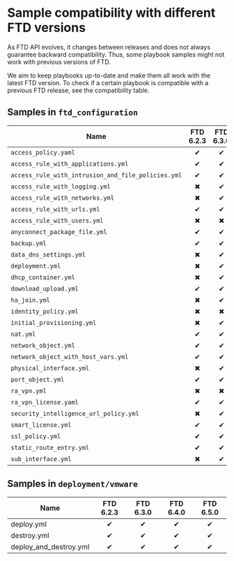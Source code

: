 # Sample compatibility with different FTD versions

As FTD API evolves, it changes between releases and does not always guarantee backward 
compatibility. Thus, some playbook samples might not work with previous versions of FTD.

We aim to keep playbooks up-to-date and make them all work with the latest FTD version. 
To check if a certain playbook is compatible with a previous FTD release, see the compatibility 
table.

## Samples in `ftd_configuration`

| Name | FTD 6.2.3 | FTD 6.3.0 | FTD 6.4.0 | FTD 6.5.0 |
| ----------- | :-------: | :-----: | :-----: | :-----: |
| `access_policy.yaml` | ✔ | ✔ | ✔ | ✔ |
| `access_rule_with_applications.yml` | ✔ | ✔ | ✔ | ✔ |
| `access_rule_with_intrusion_and_file_policies.yml` | ✔ | ✔ | ✔ | ✔ |
| `access_rule_with_logging.yml` | ✖ | ✔ | ✔ | ✔ |
| `access_rule_with_networks.yml` | ✖ | ✔ | ✔ | ✔ |
| `access_rule_with_urls.yml` | ✔ | ✔ | ✔ | ✔ |
| `access_rule_with_users.yml` | ✖ | ✖ | ✔ | ✔ |
| `anyconnect_package_file.yml` | ✔ | ✔ | ✔ | ✔ |
| `backup.yml` | ✔ | ✔ | ✔ | ✔ |
| `data_dns_settings.yml` | ✖ | ✔ | ✔ | ✔ |
| `deployment.yml` | ✖ | ✔ | ✔ | ✔ |
| `dhcp_container.yml` | ✖ | ✔ | ✔ | ✔ |
| `download_upload.yml` | ✔ | ✔ | ✔ | ✔ |
| `ha_join.yml` | ✖ | ✔ | ✔ | ✔ |
| `identity_policy.yml` | ✖ | ✖ | ✔ | ✔ |
| `initial_provisioning.yml` | ✖ | ✔ | ✔ | ✔ |
| `nat.yml` | ✔ | ✔ | ✔ | ✔ |
| `network_object.yml` | ✔ | ✔ | ✔ | ✔ |
| `network_object_with_host_vars.yml` | ✔ | ✔ | ✔ | ✔ |
| `physical_interface.yml` | ✖ | ✔ | ✔ | ✔ |
| `port_object.yml` | ✔ | ✔ | ✔ | ✔ |
| `ra_vpn.yml` | ✖ | ✖ | ✔ | ✔ |
| `ra_vpn_license.yaml` | ✔ | ✔ | ✔ | ✔ |
| `security_intelligence_url_policy.yml` | ✖ | ✔ | ✔ | ✔ |
| `smart_license.yml` | ✔ | ✔ | ✔ | ✔ |
| `ssl_policy.yml` | ✔ | ✔ | ✔ | ✔ |
| `static_route_entry.yml` | ✔ | ✔ | ✔ | ✔ |
| `sub_interface.yml` | ✖ | ✔ | ✔ | ✖ |

## Samples in `deployment/vmware`

| Name | FTD 6.2.3 | FTD 6.3.0 | FTD 6.4.0 | FTD 6.5.0 |
| ----------- | :-------: | :-----: | :-----: | :-----: |
| deploy.yml | ✔ | ✔ | ✔ | ✔ |
| destroy.yml | ✔ | ✔ | ✔ | ✔ |
| deploy_and_destroy.yml | ✔ | ✔ | ✔ | ✔ |